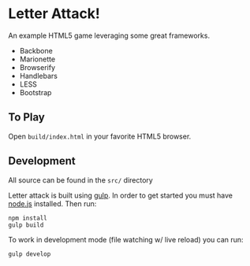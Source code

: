 Letter Attack!
==============
An example HTML5 game leveraging some great frameworks.

* Backbone
* Marionette
* Browserify
* Handlebars
* LESS
* Bootstrap

To Play
--------
Open `build/index.html` in your favorite HTML5 browser.


Development
---------
All source can be found in the `src/` directory

Letter attack is built using [gulp](http://gulpjs.com/). In order to get started you must have [node.js](http://nodejs.org) installed. Then run:


```
npm install
gulp build
```

To work in development mode (file watching w/ live reload) you can run:

```
gulp develop
```